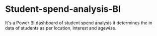 # Student-spend-analysis-BI
It's a Power BI dashboard of student spend analysis it determines the in data of students as per location, interest and agewise.
